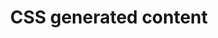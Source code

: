 ---
{
  "title": "CSS generated content",
  "description": "CSS Generated Content is content that is added to the DOM via CSS such as ::before and ::after content.",
  "category": "css",
  "keywords": [
    "CSS generated content"
  ],
  "last_test_date": "2018-07-21",
  "test_results_url": "https://a11ysupport.io/tech/css/generated_content",
  "notes": "Avoid using CSS generated content for meaningful textual additions.",
  "stats": {
    "dragon_win": {
      "chrome": {
        "70.0-81": "n"
      },
      "ie": {
        "11.134": "n"
      },
      "firefox": {
        "63.0.1": "n"
      }
    },
    "jaws": {
      "chrome": {
        "75-81": "a"
      },
      "ie": {
        "11": "u"
      },
      "firefox": {
        "67-74": "y"
      },
      "edge": {
        "44": "a"
      }
    },
    "narrator": {
      "edge": {
        "44": "a"
      }
    },
    "nvda": {
      "chrome": {
        "75-81": "a"
      },
      "firefox": {
        "60-74": "y"
      }
    },
    "talkback": {
      "and_chr": {
        "67-81": "y"
      }
    },
    "va_and": {
      "and_chr": {
        "77-81": "a"
      }
    },
    "vo_ios": {
      "ios_saf": {
        "12.3.1-13.4.1": "y"
      }
    },
    "vo_macos": {
      "safari": {
        "12.1.1-13.1": "y"
      }
    },
    "orca": {
      "firefox": {
        "69-74": "y"
      }
    },
    "vc_ios": {
      "ios_saf": {
        "13.0-13.4.1": "a"
      }
    },
    "vc_macos": {
      "safari": {
        "13.0.2-13.1": "y"
      }
    },
    "wsr": {
      "chrome": {
        "77-81": "n"
      },
      "edge": {
        "44": "y"
      }
    }
  },
  "links": {
    "Chrome bug for incorrect button name mapping": "https://bugs.chromium.org/p/chromium/issues/detail?id=1071827",
    "CSS Generated Content Module Level 3": "https://www.w3.org/TR/2016/WD-css-content-3-20160602/",
    "Accessible Name and Description Computation: Step 2F": "https://www.w3.org/TR/accname-1.1/https://www.w3.org/TR/accname-1.1/#step2F.ii"
  }
}
---